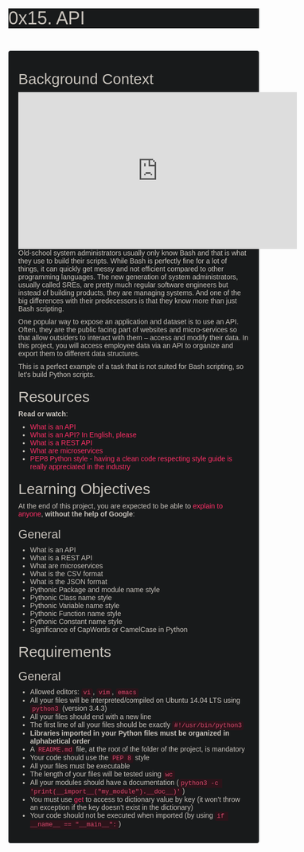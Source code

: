 <h1 class="gap" style="box-sizing: border-box; font-size: 36px; margin-top: 50px !important; margin-right: 0px; margin-bottom: 10px; margin-left: 0px; font-family: aktiv-grotesk, sans-serif; font-weight: 500; line-height: 1.1; color: rgb(200, 195, 188); font-style: normal; font-variant-ligatures: normal; font-variant-caps: normal; letter-spacing: normal; orphans: 2; text-align: start; text-indent: 0px; text-transform: none; white-space: normal; widows: 2; word-spacing: 0px; -webkit-text-stroke-width: 0px; background-color: rgb(24, 26, 27); text-decoration-thickness: initial; text-decoration-style: initial; text-decoration-color: initial;">0x15. API</h1>
<p><br></p>
<div class="well clean" style="box-sizing: border-box; min-height: 20px; padding: 19px; margin-bottom: 20px; background: rgb(24, 26, 27); border: 1px solid rgb(53, 57, 59); border-radius: 4px; box-shadow: none; color: rgb(200, 195, 188); font-family: aktiv-grotesk, sans-serif; font-size: 14px; font-style: normal; font-variant-ligatures: normal; font-variant-caps: normal; font-weight: 400; letter-spacing: normal; orphans: 2; text-align: start; text-indent: 0px; text-transform: none; white-space: normal; widows: 2; word-spacing: 0px; -webkit-text-stroke-width: 0px; text-decoration-thickness: initial; text-decoration-style: initial; text-decoration-color: initial;">
    <h2 style="box-sizing: border-box; font-family: inherit; font-weight: 500; line-height: 1.1; color: inherit; margin-top: 20px; margin-bottom: 10px; font-size: 30px;">Background Context</h2>
    <p style="box-sizing: border-box; margin: 0px 0px 10px;"></p>
  <iframe width="560" height="315" src="https://www.youtube.com/embed/-2kyU6-j8ZQ" title="YouTube video player" frameborder="0" allow="accelerometer; autoplay; clipboard-write; encrypted-media; gyroscope; picture-in-picture" allowfullscreen></iframe>
    <p style="box-sizing: border-box; margin: 0px 0px 10px;">Old-school system administrators usually only know Bash and that is what they use to build their scripts. While Bash is perfectly fine for a lot of things, it can quickly get messy and not efficient compared to other programming languages. The new generation of system administrators, usually called SREs, are pretty much regular software engineers but instead of building products, they are managing systems. And one of the big differences with their predecessors is that they know more than just Bash scripting.</p>
    <p style="box-sizing: border-box; margin: 0px 0px 10px;">One popular way to expose an application and dataset is to use an API. Often, they are the public facing part of websites and micro-services so that allow outsiders to interact with them &ndash; access and modify their data. In this project, you will access employee data via an API to organize and export them to different data structures.</p>
    <p style="box-sizing: border-box; margin: 0px 0px 10px;">This is a perfect example of a task that is not suited for Bash scripting, so let&rsquo;s build Python scripts.</p>
    <h2 style="box-sizing: border-box; font-family: inherit; font-weight: 500; line-height: 1.1; color: inherit; margin-top: 20px; margin-bottom: 10px; font-size: 30px;">Resources</h2>
    <p style="box-sizing: border-box; margin: 0px 0px 10px;"><strong style="box-sizing: border-box; font-weight: bold;">Read or watch</strong>:</p>
    <ul style="box-sizing: border-box; margin-top: 0px; margin-bottom: 10px;">
        <li style="box-sizing: border-box;"><a href="https://intranet.hbtn.io/rltoken/I-XLIq5AwH-j29xJtzr6bQ" style="box-sizing: border-box; color: rgb(255, 47, 103); background-color: transparent; text-decoration: none;" target="_blank" title="What is an API">What is an API</a></li>
        <li style="box-sizing: border-box;"><a href="https://intranet.hbtn.io/rltoken/I1nC8rhySGahG3gXYBfDPA" style="box-sizing: border-box; color: rgb(255, 47, 103); background-color: transparent; text-decoration: none;" target="_blank" title="What is an API? In English, please">What is an API? In English, please</a></li>
        <li style="box-sizing: border-box;"><a href="https://intranet.hbtn.io/rltoken/6_OAlRYOGUuegPfyd4FUVg" style="box-sizing: border-box; color: rgb(255, 47, 103); background-color: transparent; text-decoration: none;" target="_blank" title="What is a REST API">What is a REST API</a></li>
        <li style="box-sizing: border-box;"><a href="https://intranet.hbtn.io/rltoken/lewYS0z2RuFuiIkIgaCHSA" style="box-sizing: border-box; color: rgb(255, 47, 103); background-color: transparent; text-decoration: none;" target="_blank" title="What are microservices">What are microservices</a></li>
        <li style="box-sizing: border-box;"><a href="https://intranet.hbtn.io/rltoken/lEisphllQEYAs5yg26Ng0w" style="box-sizing: border-box; color: rgb(255, 47, 103); background-color: transparent; text-decoration: none;" target="_blank" title="PEP8 Python style - having a clean code respecting style guide is really appreciated in the industry">PEP8 Python style - having a clean code respecting style guide is really appreciated in the industry</a></li>
    </ul>
    <h2 style="box-sizing: border-box; font-family: inherit; font-weight: 500; line-height: 1.1; color: inherit; margin-top: 20px; margin-bottom: 10px; font-size: 30px;">Learning Objectives</h2>
    <p style="box-sizing: border-box; margin: 0px 0px 10px;">At the end of this project, you are expected to be able to <a href="https://intranet.hbtn.io/rltoken/shJvjhQJv488-f7SmzIYPw" style="box-sizing: border-box; color: rgb(255, 47, 103); background-color: transparent; text-decoration: none;" target="_blank" title="explain to anyone">explain to anyone</a>, <strong style="box-sizing: border-box; font-weight: bold;">without the help of Google</strong>:</p>
    <h3 style="box-sizing: border-box; font-family: inherit; font-weight: 500; line-height: 1.1; color: inherit; margin-top: 20px; margin-bottom: 10px; font-size: 24px;">General</h3>
    <ul style="box-sizing: border-box; margin-top: 0px; margin-bottom: 10px;">
        <li style="box-sizing: border-box;">What is an API</li>
        <li style="box-sizing: border-box;">What is a REST API</li>
        <li style="box-sizing: border-box;">What are microservices</li>
        <li style="box-sizing: border-box;">What is the CSV format</li>
        <li style="box-sizing: border-box;">What is the JSON format</li>
        <li style="box-sizing: border-box;">Pythonic Package and module name style</li>
        <li style="box-sizing: border-box;">Pythonic Class name style</li>
        <li style="box-sizing: border-box;">Pythonic Variable name style</li>
        <li style="box-sizing: border-box;">Pythonic Function name style</li>
        <li style="box-sizing: border-box;">Pythonic Constant name style</li>
        <li style="box-sizing: border-box;">Significance of CapWords or CamelCase in Python</li>
    </ul>
    <h2 style="box-sizing: border-box; font-family: inherit; font-weight: 500; line-height: 1.1; color: inherit; margin-top: 20px; margin-bottom: 10px; font-size: 30px;">Requirements</h2>
    <h3 style="box-sizing: border-box; font-family: inherit; font-weight: 500; line-height: 1.1; color: inherit; margin-top: 20px; margin-bottom: 10px; font-size: 24px;">General</h3>
    <ul style="box-sizing: border-box; margin-top: 0px; margin-bottom: 10px;">
        <li style="box-sizing: border-box;">Allowed editors: <code style='box-sizing: border-box; font-family: Menlo, Monaco, Consolas, "Courier New", monospace; font-size: 12.6px; padding: 2px 4px; color: rgb(221, 73, 110); background-color: rgb(43, 20, 26); border-radius: 4px;'>vi</code>, <code style='box-sizing: border-box; font-family: Menlo, Monaco, Consolas, "Courier New", monospace; font-size: 12.6px; padding: 2px 4px; color: rgb(221, 73, 110); background-color: rgb(43, 20, 26); border-radius: 4px;'>vim</code>, <code style='box-sizing: border-box; font-family: Menlo, Monaco, Consolas, "Courier New", monospace; font-size: 12.6px; padding: 2px 4px; color: rgb(221, 73, 110); background-color: rgb(43, 20, 26); border-radius: 4px;'>emacs</code></li>
        <li style="box-sizing: border-box;">All your files will be interpreted/compiled on Ubuntu 14.04 LTS using <code style='box-sizing: border-box; font-family: Menlo, Monaco, Consolas, "Courier New", monospace; font-size: 12.6px; padding: 2px 4px; color: rgb(221, 73, 110); background-color: rgb(43, 20, 26); border-radius: 4px;'>python3</code> (version 3.4.3)</li>
        <li style="box-sizing: border-box;">All your files should end with a new line</li>
        <li style="box-sizing: border-box;">The first line of all your files should be exactly <code style='box-sizing: border-box; font-family: Menlo, Monaco, Consolas, "Courier New", monospace; font-size: 12.6px; padding: 2px 4px; color: rgb(221, 73, 110); background-color: rgb(43, 20, 26); border-radius: 4px;'>#!/usr/bin/python3</code></li>
        <li style="box-sizing: border-box;"><strong style="box-sizing: border-box; font-weight: bold;">Libraries imported in your Python files must be organized in alphabetical order</strong></li>
        <li style="box-sizing: border-box;">A <code style='box-sizing: border-box; font-family: Menlo, Monaco, Consolas, "Courier New", monospace; font-size: 12.6px; padding: 2px 4px; color: rgb(221, 73, 110); background-color: rgb(43, 20, 26); border-radius: 4px;'>README.md</code> file, at the root of the folder of the project, is mandatory</li>
        <li style="box-sizing: border-box;">Your code should use the <code style='box-sizing: border-box; font-family: Menlo, Monaco, Consolas, "Courier New", monospace; font-size: 12.6px; padding: 2px 4px; color: rgb(221, 73, 110); background-color: rgb(43, 20, 26); border-radius: 4px;'>PEP 8</code> style</li>
        <li style="box-sizing: border-box;">All your files must be executable</li>
        <li style="box-sizing: border-box;">The length of your files will be tested using <code style='box-sizing: border-box; font-family: Menlo, Monaco, Consolas, "Courier New", monospace; font-size: 12.6px; padding: 2px 4px; color: rgb(221, 73, 110); background-color: rgb(43, 20, 26); border-radius: 4px;'>wc</code></li>
        <li style="box-sizing: border-box;">All your modules should have a documentation (<code style='box-sizing: border-box; font-family: Menlo, Monaco, Consolas, "Courier New", monospace; font-size: 12.6px; padding: 2px 4px; color: rgb(221, 73, 110); background-color: rgb(43, 20, 26); border-radius: 4px;'>python3 -c &apos;print(__import__(&quot;my_module&quot;).__doc__)&apos;</code>)</li>
        <li style="box-sizing: border-box;">You must use <a href="https://intranet.hbtn.io/rltoken/nVy7hbvKVJkhr5LIHIsHSg" style="box-sizing: border-box; color: rgb(255, 47, 103); background-color: transparent; text-decoration: none;" target="_blank" title="get">get</a> to access to dictionary value by key (it won&rsquo;t throw an exception if the key doesn&rsquo;t exist in the dictionary)</li>
        <li style="box-sizing: border-box;">Your code should not be executed when imported (by using <code style='box-sizing: border-box; font-family: Menlo, Monaco, Consolas, "Courier New", monospace; font-size: 12.6px; padding: 2px 4px; color: rgb(221, 73, 110); background-color: rgb(43, 20, 26); border-radius: 4px;'>if __name__ == &quot;__main__&quot;:</code>)</li>
    </ul>
</div>
